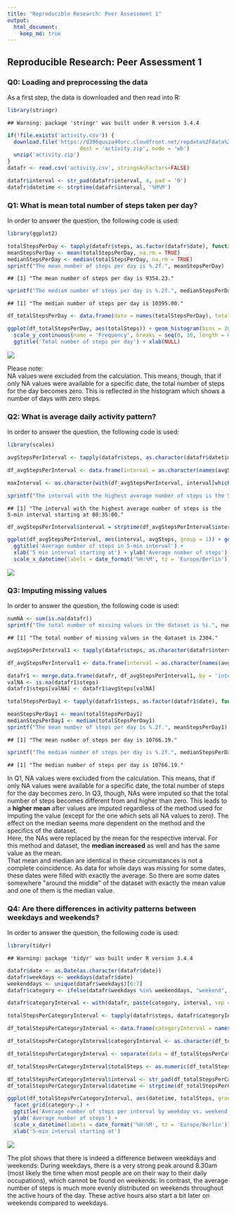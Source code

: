 ```yaml
---
title: "Reproducible Research: Peer Assessment 1"
output: 
  html_document:
    keep_md: true
---
```




## Reproducible Research: Peer Assessment 1

### Q0: Loading and preprocessing the data

As a first step, the data is downloaded and then read into R:


```r
library(stringr)
```

```
## Warning: package 'stringr' was built under R version 3.4.4
```

```r
if(!file.exists('activity.csv')) {
  download.file('https://d396qusza40orc.cloudfront.net/repdata%2Fdata%2Factivity.zip',
                       dest = 'activity.zip', mode = 'wb')
  unzip('activity.zip')
}
datafr <- read.csv('activity.csv', stringsAsFactors=FALSE)

datafr$interval <- str_pad(datafr$interval, 4, pad = '0')
datafr$datetime <- strptime(datafr$interval, '%H%M')
```

### Q1: What is mean total number of steps taken per day?

In order to answer the question, the following code is used:


```r
library(ggplot2)

totalStepsPerDay <- tapply(datafr$steps, as.factor(datafr$date), function (x) sum(x, na.rm = TRUE))
meanStepsPerDay <- mean(totalStepsPerDay, na.rm = TRUE)
medianStepsPerDay <- median(totalStepsPerDay, na.rm = TRUE)
sprintf("The mean number of steps per day is %.2f.", meanStepsPerDay)
```

```
## [1] "The mean number of steps per day is 9354.23."
```

```r
sprintf("The median number of steps per day is %.2f.", medianStepsPerDay)
```

```
## [1] "The median number of steps per day is 10395.00."
```

```r
df_totalStepsPerDay <- data.frame(date = names(totalStepsPerDay), totalSteps = totalStepsPerDay)

ggplot(df_totalStepsPerDay, aes(totalSteps)) + geom_histogram(bins = 20, na.rm = TRUE) +
  scale_y_continuous(name = 'Frequency', breaks = seq(0, 10, length = 6)) +
  ggtitle('Total number of steps per day') + xlab(NULL)
```

![](PA1_template_files/figure-html/Q1-1.png)<!-- -->

Please note:  
NA values were excluded from the calculation. This means, though, that if only NA values were available for a specific date, the total number of steps for the day becomes zero. This is reflected in the histogram which shows a number of days with zero steps.

### Q2: What is average daily activity pattern?

In order to answer the question, the following code is used:


```r
library(scales)

avgStepsPerInterval <- tapply(datafr$steps, as.character(datafr$datetime), function (x) mean(x, na.rm = TRUE))

df_avgStepsPerInterval <- data.frame(interval = as.character(names(avgStepsPerInterval)), avgSteps = avgStepsPerInterval)

maxInterval <- as.character(with(df_avgStepsPerInterval, interval[which.max(avgSteps)]))

sprintf("The interval with the highest average number of steps is the 5-min interval starting at %s.", substr(maxInterval, 12, nchar(maxInterval)))
```

```
## [1] "The interval with the highest average number of steps is the 5-min interval starting at 08:35:00."
```

```r
df_avgStepsPerInterval$interval = strptime(df_avgStepsPerInterval$interval, '%Y-%m-%d %H:%M:%S')

ggplot(df_avgStepsPerInterval, aes(interval, avgSteps, group = 1)) + geom_line() +
  ggtitle('Average number of steps in 5-min interval') + 
  xlab('5 min interval starting at') + ylab('Average number of steps') + 
  scale_x_datetime(labels = date_format('%H:%M', tz = 'Europe/Berlin'))
```

![](PA1_template_files/figure-html/Q2-1.png)<!-- -->


### Q3: Imputing missing values

In order to answer the question, the following code is used:


```r
numNA <- sum(is.na(datafr))
sprintf("The total number of missing values in the dataset is %i.", numNA)
```

```
## [1] "The total number of missing values in the dataset is 2304."
```

```r
avgStepsPerInterval1 <- tapply(datafr$steps, as.character(datafr$interval), function (x) mean(x, na.rm = TRUE))

df_avgStepsPerInterval1 <- data.frame(interval = as.character(names(avgStepsPerInterval1)), avgSteps = avgStepsPerInterval1)

datafr1 <- merge.data.frame(datafr, df_avgStepsPerInterval1, by = 'interval')
valNA <- is.na(datafr1$steps)
datafr1$steps[valNA] <- datafr1$avgSteps[valNA]

totalStepsPerDay1 <- tapply(datafr1$steps, as.factor(datafr1$date), function (x) sum(x, na.rm = TRUE))

meanStepsPerDay1 <- mean(totalStepsPerDay1)
medianStepsPerDay1 <- median(totalStepsPerDay1)
sprintf("The mean number of steps per day is %.2f.", meanStepsPerDay1)
```

```
## [1] "The mean number of steps per day is 10766.19."
```

```r
sprintf("The median number of steps per day is %.2f.", medianStepsPerDay1)
```

```
## [1] "The median number of steps per day is 10766.19."
```

In Q1, NA values were excluded from the calculation. This means, that if only NA values were available for a specific date, the total number of steps for the day becomes zero. In Q3, though, NAs were imputed so that the total number of steps becomes different from and higher than zero. This leads to a **higher mean** after values are imputed regardless of the method used for imputing the value (except for the one which sets all NA values to zero). The effect on the median seems more dependent on the method and the specifics of the dataset.  
Here, the NAs were replaced by the mean for the respective interval. For this method and dataset, the **median increased** as well and has the same value as the mean.  
That mean and median are identical in these circumstances is not a complete coincidence. As data for whole days was missing for some dates, these dates were filled with exactly the average. So there are some dates somewhere "around the middle" of the dataset with exactly the mean value and one of them is the median value.

### Q4: Are there differences in activity patterns between weekdays and weekends?

In order to answer the question, the following code is used:


```r
library(tidyr)
```

```
## Warning: package 'tidyr' was built under R version 3.4.4
```

```r
datafr$date <- as.Date(as.character(datafr$date))
datafr$weekdays <- weekdays(datafr$date)
weekenddays <- unique(datafr$weekdays)[6:7]
datafr$category <- ifelse(datafr$weekdays %in% weekenddays, "weekend", "weekday")

datafr$categoryInterval <- with(datafr, paste(category, interval, sep = '.'))

totalStepsPerCategoryInterval <- tapply(datafr$steps, datafr$categoryInterval, function (x) mean(x, na.rm = TRUE))

df_totalStepsPerCategoryInterval <- data.frame(categoryInterval = names(totalStepsPerCategoryInterval), totalSteps = totalStepsPerCategoryInterval)

df_totalStepsPerCategoryInterval$categoryInterval <- as.character(df_totalStepsPerCategoryInterval$categoryInterval)

df_totalStepsPerCategoryInterval <- separate(data = df_totalStepsPerCategoryInterval, col = categoryInterval, into = c('category', 'interval'), sep ='\\.')

df_totalStepsPerCategoryInterval$totalSteps <- as.numeric(df_totalStepsPerCategoryInterval$totalSteps)

df_totalStepsPerCategoryInterval$interval <- str_pad(df_totalStepsPerCategoryInterval$interval, 4, pad = '0')
df_totalStepsPerCategoryInterval$datetime <- strptime(df_totalStepsPerCategoryInterval$interval, '%H%M')

ggplot(df_totalStepsPerCategoryInterval, aes(datetime, totalSteps, group = 1)) + geom_line() + 
  facet_grid(category~.) + 
  ggtitle('Average number of steps per interval by weekday vs. weekend') + 
  ylab('Average number of steps') + 
  scale_x_datetime(labels = date_format('%H:%M', tz = 'Europe/Berlin')) +
  xlab('5-min interval starting at')
```

![](PA1_template_files/figure-html/Q4-1.png)<!-- -->

The plot shows that there is indeed a difference between weekdays and weekends: During weekdays, there is a very strong peak around 8.30am (most likely the time when most people are on their way to their daily occupations), which cannot be found on weekends. In contrast, the average number of steps is much more evenly distributed on weekends throughout the active hours of the day. These active hours also start a bit later on weekends compared to weekdays. 
